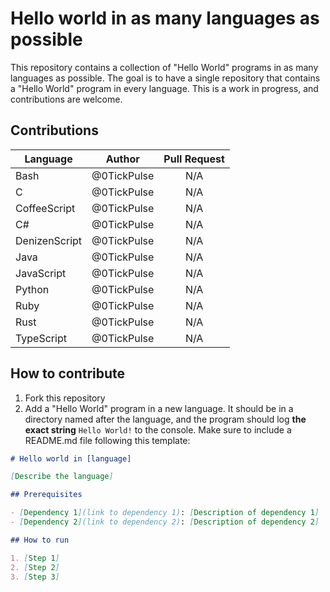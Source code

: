 # Hello world in as many languages as possible

This repository contains a collection of "Hello World" programs in as many languages as possible. The goal is to have a single repository that contains a "Hello World" program in every language. This is a work in progress, and contributions are welcome.

## Contributions

| Language      | Author      | Pull Request |
| ------------- | ----------- | :----------: |
| Bash          | @0TickPulse |     N/A      |
| C             | @0TickPulse |     N/A      |
| CoffeeScript  | @0TickPulse |     N/A      |
| C#            | @0TickPulse |     N/A      |
| DenizenScript | @0TickPulse |     N/A      |
| Java          | @0TickPulse |     N/A      |
| JavaScript    | @0TickPulse |     N/A      |
| Python        | @0TickPulse |     N/A      |
| Ruby          | @0TickPulse |     N/A      |
| Rust          | @0TickPulse |     N/A      |
| TypeScript    | @0TickPulse |     N/A      |

## How to contribute

1. Fork this repository
2. Add a "Hello World" program in a new language. It should be in a directory named after the language, and the program should log **the exact string** `Hello World!` to the console. Make sure to include a README.md file following this template:

```md
# Hello world in [language]

[Describe the language]

## Prerequisites

- [Dependency 1](link to dependency 1): [Description of dependency 1]
- [Dependency 2](link to dependency 2): [Description of dependency 2]

## How to run

1. [Step 1]
2. [Step 2]
3. [Step 3]
```

